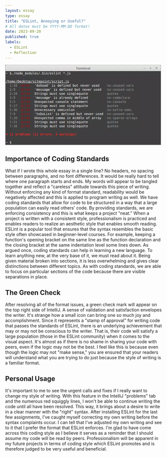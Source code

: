 ```yaml
---
layout: essay
type: essay
title: "ESLint, Annoying or Useful?"
# All dates must be YYYY-MM-DD format!
date: 2023-09-20
published: true
labels:
  - ESLint
  - Reflection
---
```

<img width="500px" class="rounded float-start pe-4" src="../img/eslint_errors.png">

## Importance of Coding Standards
What if I wrote this whole essay in a single line? No headers, no spacing between paragraphs, and no font differences. It would be really hard to tell where one paragraph starts and ends. My words will appear to be tangled together and reflect a "careless" attitude towards this piece of writing. Without enforcing any kind of format standard, readability would be negatively affected and this is applied to program writing as well. We have coding standards that allow for code to be structured in a way that a large population can easily read others' code. By providing standards, we are enforcing consistency and this is what keeps a project "neat." When a project is written with a consistent style, professionalism is practiced and enables readers to realize an aesthetic style that enables smooth reading. ESLint is a popular tool that ensures that the syntax resembles the basic style often showcased in beginner-level courses. For example, keeping a function's opening bracket on the same line as the function declaration and the closing bracket at the same indentation level some lines down. As argued once, coding standards can help in learning a new language. To learn anything new, at the very base of it, we must read about it. Being given material broken into sections, it is less overwhelming and gives clear distinctions between different topics. As with coding standards, we are able to focus on particular sections of the code because there are visible separations in place. 

## The Green Check
After resolving all of the format issues, a green check mark will appear on the top right side of IntelliJ. A sense of validation and satisfaction envelopes the writer. It's strange how a small icon can bring one so much joy and accomplishment. Since it represents a "stamp of approval" for writing code that passes the standards of ESLint, there is an underlying achievement that may or may not be conscious to the writer. That is, their code will satisfy a large population (those in the ESLint community) when it comes to the visual aspect. It's almost as if there is no shame in sharing your code with peers, even if the logic may not be the best. I feel like this is because even though the logic may not "make sense," you are ensured that your readers will understand what you are trying to do just because the style of writing is a familiar format.

## Personal Usage
It's important to me to see the urgent calls and fixes if I really want to change my style of writing. With this feature in the IntelliJ "problems" tab and the numerous red squiggly lines, I won't be able to continue writing the code until all have been resolved. This way, it brings about a desire to write in a clear manner with the "right" syntax. After installing ESLint for the last few assignments, I've caught myself correcting my own writing before the syntax complaints occur. I can tell that I've adjusted my own writing and see to it that I prefer the format that ESLint enforces. I'm glad to have come across this coding style as I believe it serves as a reminder that I should assume my code will be read by peers. Professionalism will be apparent in my future projects in terms of coding style which ESLint promotes and is therefore judged to be very useful and beneficial.
